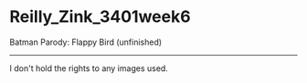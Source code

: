 # Reilly_Zink_3401week6


Batman Parody: Flappy Bird (unfinished)
____________________

I don't hold the rights to any images used.
